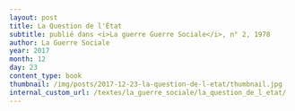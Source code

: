 ```yaml
---
layout: post
title: La Question de l'État
subtitle: publié dans <i>La guerre Guerre Sociale</i>, n° 2, 1978
author: La Guerre Sociale
year: 2017
month: 12
day: 23
content_type: book
thumbnail: /img/posts/2017-12-23-la-question-de-l-etat/thumbnail.jpg
internal_custom_url: /textes/la_guerre_sociale/la_question_de_l_etat/
---
```

